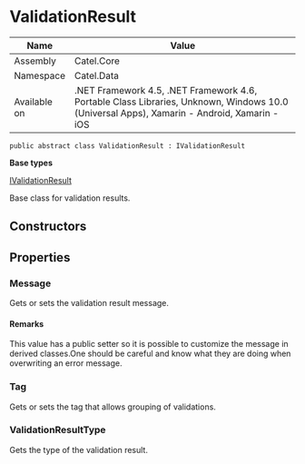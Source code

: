 

# ValidationResult

Name|Value
---|---
Assembly|Catel.Core
Namespace|Catel.Data
Available on|.NET Framework 4.5, .NET Framework 4.6, Portable Class Libraries, Unknown, Windows 10.0 (Universal Apps), Xamarin - Android, Xamarin - iOS

```
public abstract class ValidationResult : IValidationResult
```

**Base types**

[IValidationResult](/Catel.Core\Catel\Data\IValidationResult.md)


Base class for validation results.



## Constructors

## Properties

### Message

Gets or sets the validation result message.

#### Remarks

This value has a public setter so it is possible to customize the message in derived classes.One should be careful and know what they are doing when overwriting an error message.



### Tag

Gets or sets the tag that allows grouping of validations.



### ValidationResultType

Gets the type of the validation result.



